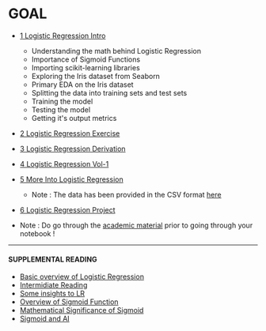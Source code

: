 # GOAL

- [1 Logistic Regression Intro](1_Logistic_Regression_intro.ipynb)
  - Understanding the math behind Logistic Regression 
  - Importance of Sigmoid Functions
  - Importing scikit-learning libraries
  - Exploring the Iris dataset from Seaborn
  - Primary EDA on the Iris dataset 
  - Splitting the data into training sets and test sets
  - Training the model
  - Testing the model
  - Getting it's output metrics <br>

- [2 Logistic Regression Exercise](2_Logistic_Regression_exercise.ipynb)
- [3 Logistic Regression Derivation](3_Logistic_Regression_Derivation.md)
- [4 Logistic Regression Vol-1](4_Logistic-Regression-Vol-1.md)
- [5 More Into Logistic Regression](5_More_Into_Logistic_Regression.ipynb)
  - Note : The data has been provided in the CSV format [here](Social_Network_Ads.csv)  
- [6 Logistic Regression Project](6_Logistic_Regression_Project.ipynb)
  
- Note : Do go through the [academic material](4_Logistic-Regression-Vol-1.md) prior to going through your notebook !
***
#### SUPPLEMENTAL READING

- [Basic overview of Logistic Regression](https://en.wikipedia.org/wiki/Logistic_regression)
- [Intermidiate Reading](https://www.greatlearning.in/academy/career/logistic-regression-for-intermediate-learners)
- [Some insights to LR](https://online.stat.psu.edu/stat504/node/149/)
- [Overview of Sigmoid Function](https://en.wikipedia.org/wiki/Sigmoid_function)
- [Mathematical Significance of Sigmoid](https://mathworld.wolfram.com/SigmoidFunction.html)
- [Sigmoid and AI](https://deepai.org/machine-learning-glossary-and-terms/sigmoid-function)
